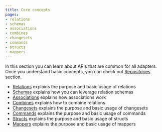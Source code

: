 ```yaml
---
title: Core concepts
pages:
- relations
- schemas
- associations
- combines
- changesets
- commands
- structs
- mappers
---
```


In this section you can learn about APIs that are common for all adapters. Once you understand basic concepts, you can check out [Repositories](/%{version}/learn/repositories) section.

- [Relations](//page/relations) explains the purpose and basic usage of relations
- [Schemas](//page/schemas) explains how you can leverage relation schemas
- [Associations](//page/associations) explains how associations work
- [Combines](//page/combines) explains how to combine relations
- [Changesets](//page/changesets) explains the purpose and basic usage of changesets
- [Commands](//page/commands) explains the purpose and basic usage of commands
- [Structs](//page/structs) explains the purpose and basic usage of structs
- [Mappers](//page/mappers) explains the purpose and basic usage of mappers
